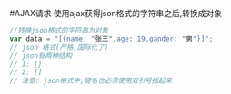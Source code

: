 #AJAX请求
使用ajax获得json格式的字符串之后,转换成对象

```javascript
//转换json格式的字符串为对象
var data = "[{name: "张三",age: 19,gander: "男"}]";
// json 格式(严格,国际化了)
// json有两种结构
// 1: {}
// 2: []
// 注意: json格式中,键名也必须使用双引号括起来
```